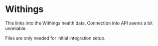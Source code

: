 # Withings

This links into the Withings health data.
Connection into API seems a bit unreliable.

Files are only needed for initial integration setup.
